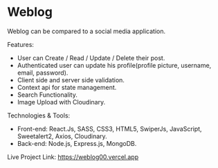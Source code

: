 # Weblog

Weblog can be compared to a social media application.

Features:

- User can Create / Read / Update / Delete their post.
- Authenticated user can update his profile(profile picture, username, email, password).
- Client side and server side validation.
- Context api for state management.
- Search Functionality.
- Image Upload with Cloudinary.

Technologies & Tools:

- Front-end: React.Js, SASS, CSS3, HTML5, SwiperJs, JavaScript, Sweetalert2, Axios, Cloudinary.
- Back-end: Node.js, Express.js, MongoDB.

Live Project Link: https://weblog00.vercel.app
